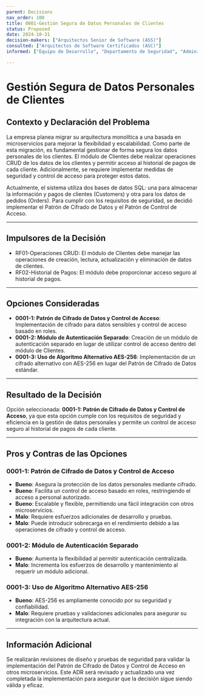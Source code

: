 ```yaml
---
parent: Decisions
nav_order: 100
title: 0001-Gestión Segura de Datos Personales de Clientes
status: Proposed
date: 2024-10-31
decision-makers: ["Arquitectos Senior de Software (ASS)"]
consulted: ["Arquitectos de Software Certificados (ASC)"]
informed: ["Equipo de Desarrollo", "Departamento de Seguridad", "Administración de Datos"]

---
```


# Gestión Segura de Datos Personales de Clientes

## Contexto y Declaración del Problema

La empresa planea migrar su arquitectura monolítica a una basada en microservicios para mejorar la flexibilidad y escalabilidad. Como parte de esta migración, es fundamental gestionar de forma segura los datos personales de los clientes. El módulo de Clientes debe realizar operaciones CRUD de los datos de los clientes y permitir acceso al historial de pagos de cada cliente. Adicionalmente, se requiere implementar medidas de seguridad y control de acceso para proteger estos datos.

Actualmente, el sistema utiliza dos bases de datos SQL: una para almacenar la información y pagos de clientes (Customers) y otra para los datos de pedidos (Orders). Para cumplir con los requisitos de seguridad, se decidió implementar el Patrón de Cifrado de Datos y el Patrón de Control de Acceso.

---

## Impulsores de la Decisión

* RF01-Operaciones CRUD: El módulo de Clientes debe manejar las operaciones de creación, lectura, actualización y eliminación de datos de clientes.
* RF02-Historial de Pagos: El módulo debe proporcionar acceso seguro al historial de pagos.

---

## Opciones Consideradas

* **0001-1: Patrón de Cifrado de Datos y Control de Acceso**: Implementación de cifrado para datos sensibles y control de acceso basado en roles.
* **0001-2: Módulo de Autenticación Separado**: Creación de un módulo de autenticación separado en lugar de utilizar control de acceso dentro del módulo de Clientes.
* **0001-3: Uso de Algoritmo Alternativo AES-256**: Implementación de un cifrado alternativo con AES-256 en lugar del Patrón de Cifrado de Datos estándar.

---

## Resultado de la Decisión

Opción seleccionada: **0001-1: Patrón de Cifrado de Datos y Control de Acceso**, ya que esta opción cumple con los requisitos de seguridad y eficiencia en la gestión de datos personales y permite un control de acceso seguro al historial de pagos de cada cliente.

---

## Pros y Contras de las Opciones

### 0001-1: Patrón de Cifrado de Datos y Control de Acceso

* **Bueno**: Asegura la protección de los datos personales mediante cifrado.
* **Bueno**: Facilita un control de acceso basado en roles, restringiendo el acceso a personal autorizado.
* **Bueno**: Escalable y flexible, permitiendo una fácil integración con otros microservicios.
* **Malo**: Requiere esfuerzos adicionales de desarrollo y pruebas.
* **Malo**: Puede introducir sobrecarga en el rendimiento debido a las operaciones de cifrado y control de acceso.

### 0001-2: Módulo de Autenticación Separado

* **Bueno**: Aumenta la flexibilidad al permitir autenticación centralizada.
* **Malo**: Incrementa los esfuerzos de desarrollo y mantenimiento al requerir un módulo adicional.

### 0001-3: Uso de Algoritmo Alternativo AES-256

* **Bueno**: AES-256 es ampliamente conocido por su seguridad y confiabilidad.
* **Malo**: Requiere pruebas y validaciones adicionales para asegurar su integración con la arquitectura actual.

---

## Información Adicional

Se realizarán revisiones de diseño y pruebas de seguridad para validar la implementación del Patrón de Cifrado de Datos y Control de Acceso en otros microservicios. Este ADR será revisado y actualizado una vez completada la implementación para asegurar que la decisión sigue siendo válida y eficaz.
